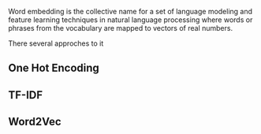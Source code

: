 Word embedding is the collective name for a set of language modeling and feature learning techniques 
in natural language processing where words or phrases from the vocabulary are mapped to vectors of real numbers.

There several approches to it

## One Hot Encoding 

## TF-IDF

## Word2Vec
